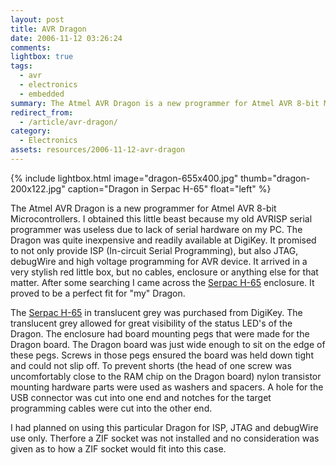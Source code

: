 ```yaml
---
layout: post
title: AVR Dragon
date: 2006-11-12 03:26:24
comments: 
lightbox: true
tags:
  - avr
  - electronics
  - embedded
summary: The Atmel AVR Dragon is a new programmer for Atmel AVR 8-bit Microcontrollers. I obtained this little beast because my old AVRISP serial programmer was useless due to lack of serial hardware on my PC. The Dragon was quite inexpensive and readily available at DigiKey. It promised to not only provide ISP (In-circuit Serial Programming), but also JTAG, debugWire and high voltage programming for AVR device. It arrived in a very stylish red little box, but no cables, enclosure or anything else for that matter. After some searching I came across the Serpac H-65 enclosure. It proved to be a perfect fit for "my" Dragon.
redirect_from:
  - /article/avr-dragon/
category: 
  - Electronics
assets: resources/2006-11-12-avr-dragon
---
```


{% include lightbox.html image="dragon-655x400.jpg" thumb="dragon-200x122.jpg" caption="Dragon in Serpac H-65"  float="left" %}

The Atmel AVR Dragon is a new programmer for Atmel AVR 8-bit Microcontrollers. I obtained this little beast because my old AVRISP serial programmer was useless due to lack of serial hardware on my PC. The Dragon was quite inexpensive and readily available at DigiKey. It promised to not only provide ISP (In-circuit Serial Programming), but also JTAG, debugWire and high voltage programming for AVR device. It arrived in a very stylish red little box, but no cables, enclosure or anything else for that matter. After some searching I came across the [Serpac H-65](http://serpac.com/products_h-65.htm) enclosure. It proved to be a perfect fit for "my" Dragon.

The [Serpac H-65](http://serpac.com/products_h-65.htm)  in translucent grey was purchased from DigiKey. The translucent grey allowed for great visibility of the status LED's of the Dragon. The enclosure had board mounting pegs that were made for the Dragon board. The Dragon board was just wide enough to sit on the edge of these pegs. Screws in those pegs ensured the board was held down tight and could not slip off. To prevent shorts (the head of one screw was uncomfortably close to the RAM chip on the Dragon board) nylon transistor mounting hardware parts were used as washers and spacers. A hole for the USB connector was cut into one end and notches for the target programming cables were cut into the other end.

I had planned on using this particular Dragon for ISP, JTAG and debugWire use only. Therfore a ZIF socket was not installed and no consideration was given as to how a ZIF socket would fit into this case.
